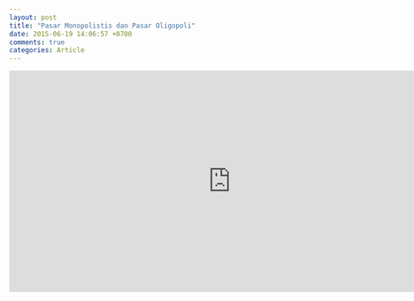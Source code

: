 ```yaml
---
layout: post
title: "Pasar Monopolistis dan Pasar Oligopoli"
date: 2015-06-19 14:06:57 +0700
comments: true
categories: Article
---
```

<!-- more -->
<center>
	<iframe src="https://docs.google.com/presentation/d/1ZfPc83u64mf3nPkm9fhkkCGZ3qwbXibk1JI0EVF9DfY/embed?start=false&loop=false&delayms=10000" frameborder="0" width="800" height="400" allowfullscreen="true" mozallowfullscreen="true" webkitallowfullscreen="true"></iframe>
</center>